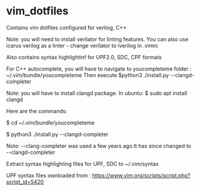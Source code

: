 # vim_dotfiles


Contains vim dotfiles configured for verilog, C++


Note: you will need to install verilator for linting features.
You can also use icarus verilog as a linter - change verilator to iverilog in .vimrc


Also contains syntax highlightinf for UPF2.0, SDC, CPF formats 


For C++ autocomplete, you will have to navigate to youcompleteme folder : ~/.vim/bundle/youcompleteme
Then execute $python3 ./install.py --clangd-completer 

Note: you will have to install clangd package. In ubuntu: $ sudo apt install clangd


Here are the commands:

$ cd ~/.vim/bundle/youcompleteme

$ python3 ./install.py --clangd-completer

Note: --clang-completer was used a few years ago.It has since changed to --clangd-completer


Extract syntax highlighting files for UPF, SDC to ~/.vim/syntax

UPF syntax files ownloaded from : https://www.vim.org/scripts/script.php?script_id=5420

